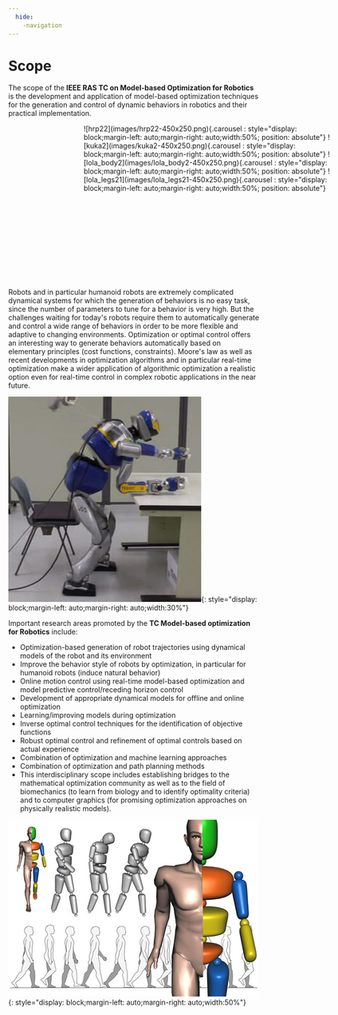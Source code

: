 ```yaml
---
  hide:
    -navigation
---
```


# Scope

The scope of the **IEEE RAS TC on Model-based Optimization for Robotics** is the development and application of model-based optimization techniques for the generation and control of dynamic behaviors in robotics and their practical implementation.

<div markdown="span" style="display: block;margin-left: auto;margin-right: auto; left: 30%; position: relative; padding: 0px 0px 35% 0px;">
![hrp22](images/hrp22-450x250.png){.carousel : style="display: block;margin-left: auto;margin-right: auto;width:50%; position: absolute"}
![kuka2](images/kuka2-450x250.png){.carousel : style="display: block;margin-left: auto;margin-right: auto;width:50%; position: absolute"}
![lola_body2](images/lola_body2-450x250.png){.carousel : style="display: block;margin-left: auto;margin-right: auto;width:50%; position: absolute"}
![lola_legs21](images/lola_legs21-450x250.png){.carousel : style="display: block;margin-left: auto;margin-right: auto;width:50%; position: absolute"}
</div>

Robots and in particular humanoid robots are extremely complicated dynamical systems for which the generation of behaviors is no easy task, since the number of parameters to tune for a behavior is very high. But the challenges waiting for today's robots require them to automatically generate and control a wide range of behaviors in order to be more flexible and adaptive to changing environments. Optimization or optimal control offers an interesting way to generate behaviors automatically based on elementary principles (cost functions, constraints). Moore's law as well as recent developments in optimization algorithms and in particular real-time optimization make a wider application of algorithmic optimization a realistic option even for real-time control in complex robotic applications in the near future.

![hrp2](images/hrp2-sitdownwithcontact.jpg){: style="display: block;margin-left: auto;margin-right: auto;width:30%"}

Important research areas promoted by the **TC Model-based optimization for Robotics** include:

- Optimization-based generation of robot trajectories using dynamical models of the robot and its environment
- Improve the behavior style of robots by optimization, in particular for humanoid robots (induce natural behavior)
- Online motion control using real-time model-based optimization and model predictive control/receding horizon control
- Development of appropriate dynamical models for offline and online optimization
- Learning/improving models during optimization
- Inverse optimal control techniques for the identification of objective functions
- Robust optimal control and refinement of optimal controls based on actual experience
- Combination of optimization and machine learning approaches
- Combination of optimization and path planning methods
- This interdisciplinary scope includes establishing bridges to the mathematical optimization community as well as to the field of biomechanics (to learn from biology and to identify optimality criteria) and to computer graphics (for promising optimization approaches on physically realistic models).

![emotion](images/emotionalwalking.jpg){: style="display: block;margin-left: auto;margin-right: auto;width:50%"}
